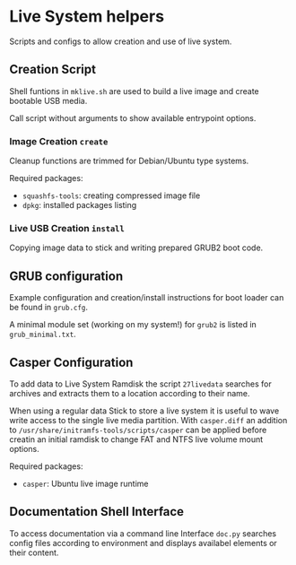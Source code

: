 # Live System helpers

Scripts and configs to allow creation and use of live system.

## Creation Script
Shell funtions in `mklive.sh` are used to build a live image
and create bootable USB media.

Call script without arguments to show available entrypoint options.

### Image Creation `create`
Cleanup functions are trimmed for Debian/Ubuntu type systems.

Required packages:
- `squashfs-tools`: creating compressed image file
- `dpkg`: installed packages listing

### Live USB Creation `install`
Copying image data to stick and writing prepared GRUB2 boot code.


## GRUB configuration
Example configuration and creation/install instructions for
boot loader can be found in `grub.cfg`.

A minimal module set (working on my system!) for `grub2` is listed in `grub_minimal.txt`.


## Casper Configuration
To add data to Live System Ramdisk the script `27livedata` searches
for archives and extracts them to a location according to their name.

When using a regular data Stick to store a live system it is useful
to wave write access to the single live media partition.
With `casper.diff` an addition to `/usr/share/initramfs-tools/scripts/casper`
can be applied before creatin an initial ramdisk to change
FAT and NTFS live volume mount options.

Required packages:
- `casper`: Ubuntu live image runtime


## Documentation Shell Interface
To access documentation via a command line Interface
`doc.py` searches config files according to environment and
displays availabel elements or their content.
